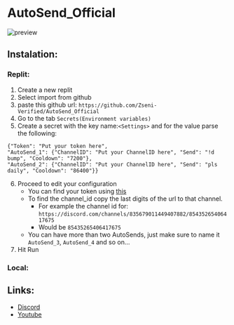 # AutoSend_Official
![preview](https://github.com/Zseni-Verified/AutoSend_Official/blob/main/Images/AutoSend.png?raw=true)

## Instalation:

### Replit:
1. Create a new replit
2. Select import from github
3. paste this github url: `https://github.com/Zseni-Verified/AutoSend_Official`
4. Go to the tab `Secrets(Environment variables)`
5. Create a secret with the key name:`<Settings>` and for the value parse the following:
  ```
  {"Token": "Put your token here", 
  "AutoSend_1": {"ChannelID": "Put your ChannelID here", "Send": "!d bump", "Cooldown": "7200"}, 
  "AutoSend_2": {"ChannelID": "Put your ChannelID here", "Send": "pls daily", "Cooldown": "86400"}}
  ```
6. Proceed to edit your configuration
   * You can find your token using [this](https://gist.github.com/Armster15/719a4849f6c028f66f46b5550d863e81)
   * To find the channel_id copy the last digits of the url to that channel.
     * For example the channel id for: `https://discord.com/channels/835679011449407882/85435265406417675`
     * Would be `85435265406417675`
   * You can have more than two AutoSends, just make sure to name it `AutoSend_3`, `AutoSend_4` and so on...
7. Hit Run

### Local:



## Links:
* [Discord](https://discord.gg/SXng95f)
* [Youtube](http://bit.ly/Zseni-Youtube)
